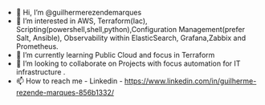 - 👋 Hi, I’m @guilhermerezendemarques
- 👀 I’m interested in AWS, Terraform(Iac), Scripting(powershell,shell,python),Configuration Management(prefer Salt, Ansible), Observability within ElasticSearch, Grafana,Zabbix and Prometheus.
- 🌱 I’m currently learning Public Cloud and focus in Terraform 
- 💞️ I’m looking to collaborate on Projects with focus automation for IT infrastructure .
- 📫 How to reach me - Linkedin - https://www.linkedin.com/in/guilherme-rezende-marques-856b1332/

